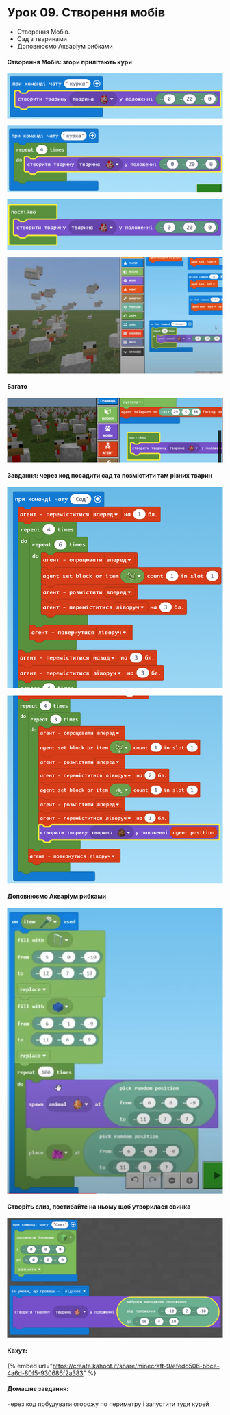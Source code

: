 # Урок 09. Створення мобів

* Створення Мобів.
* &#x20;Сад з тваринами&#x20;
* Доповнюємо Акваріум рибками

#### Створення Мобів: згори прилітають кури

![](<../../.gitbook/assets/image (193).png>)

![](<../../.gitbook/assets/image (225).png>)

![](<../../.gitbook/assets/image (196).png>)

![](<../../.gitbook/assets/image (215).png>)

#### Багато

![](<../../.gitbook/assets/image (228).png>)

#### Завдання: через код посадити сад та позмістити там різних тварин

![](<../../.gitbook/assets/image (194).png>)

![](<../../.gitbook/assets/image (164).png>)

#### Доповнюємо Акваріум рибками

![](<../../.gitbook/assets/image (162).png>)

#### Створіть слиз, постибайте на ньому щоб утворилася свинка

![](<../../.gitbook/assets/image (156).png>)

#### Кахут:

{% embed url="https://create.kahoot.it/share/minecraft-9/efedd506-bbce-4a6d-80f5-930686f2a383" %}

#### Домашнє завдання:

через код побудувати огорожу по периметру і запустити туди курей

